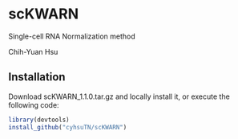 # scKWARN
Single-cell RNA Normalization method

Chih-Yuan Hsu

## Installation
Download scKWARN_1.1.0.tar.gz and locally install it, or execute the following code:
``` r
library(devtools)
install_github("cyhsuTN/scKWARN")
```
